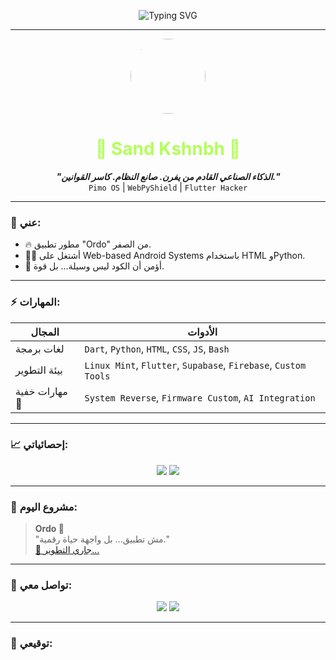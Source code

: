 <!--
  Designed specifically for: Sand Kshnbh 👾
  Unique GitHub Profile README
  Theme: زجاجي هاكر غامض x ذكاء اصطناعي
-->

<p align="center">
  <img src="https://readme-typing-svg.demolab.com?font=Fira+Code&size=24&pause=1200&color=6F6F6F&center=true&vCenter=true&multiline=true&width=600&height=80&lines=SYSTEM+BOOTING...;SAND+KSHNBH+%3D+ACTIVE+%F0%9F%94%A5;DEVELOPMENT+CORE+%E2%9C%94;PIMO+OS+LAUNCHED" alt="Typing SVG" />
</p>

---

<div align="center">
  <img src="https://i.imgur.com/KoM0Bgt.png" width="120" style="border-radius:50%;" />
</div>

<h1 align="center" style="color:#B2FF59">👾 Sand Kshnbh 👾</h1>

<p align="center">
  <strong><i>"الذكاء الصناعي القادم من يفرن. صانع النظام. كاسر القوانين."</i></strong><br>
  <code>Pimo OS</code> | <code>WebPyShield</code> | <code>Flutter Hacker</code>
</p>

---

### 🧠 عني:

- 🔥 مطور تطبيق "Ordo" من الصفر.
- 👨‍💻 أشتغل على Web-based Android Systems باستخدام HTML وPython.
- 🧬 أؤمن أن الكود ليس وسيلة... بل قوة.

---

### ⚡ المهارات:

| المجال            | الأدوات |
|------------------|---------|
| لغات برمجة       | `Dart`, `Python`, `HTML`, `CSS`, `JS`, `Bash` |
| بيئة التطوير     | `Linux Mint`, `Flutter`, `Supabase`, `Firebase`, `Custom Tools` |
| مهارات خفية 🧪 | `System Reverse`, `Firmware Custom`, `AI Integration` |

---

### 📈 إحصائياتي:

<p align="center">
  <img src="https://github-readme-stats.vercel.app/api?username=sandkshnbh&show_icons=true&theme=transparent&hide_border=true&border_radius=12" />
  <img src="https://github-readme-stats.vercel.app/api/top-langs/?username=sandkshnbh&layout=compact&theme=transparent&hide_border=true" />
</p>

---

### 🧩 مشروع اليوم:

> **Ordo 👾**  
> "مش تطبيق... بل واجهة حياة رقمية."  
> [🔗 جاري التطوير...](#)

---

### 💬 تواصل معي:

<p align="center">
  <a href="https://t.me/sandkshnbh"><img src="https://img.shields.io/badge/Telegram-0088cc?style=for-the-badge&logo=telegram&logoColor=white"/></a>
  <a href="mailto:sandkshnbh@gmail.com"><img src="https://img.shields.io/badge/Gmail-D14836?style=for-the-badge&logo=gmail&logoColor=white"/></a>
</p>

---

### 🧠 توقيعي: